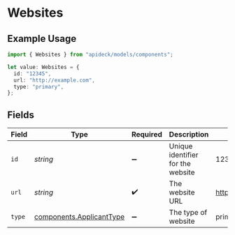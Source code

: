 # Websites

## Example Usage

```typescript
import { Websites } from "apideck/models/components";

let value: Websites = {
  id: "12345",
  url: "http://example.com",
  type: "primary",
};
```

## Fields

| Field                                                                | Type                                                                 | Required                                                             | Description                                                          | Example                                                              |
| -------------------------------------------------------------------- | -------------------------------------------------------------------- | -------------------------------------------------------------------- | -------------------------------------------------------------------- | -------------------------------------------------------------------- |
| `id`                                                                 | *string*                                                             | :heavy_minus_sign:                                                   | Unique identifier for the website                                    | 12345                                                                |
| `url`                                                                | *string*                                                             | :heavy_check_mark:                                                   | The website URL                                                      | http://example.com                                                   |
| `type`                                                               | [components.ApplicantType](../../models/components/applicanttype.md) | :heavy_minus_sign:                                                   | The type of website                                                  | primary                                                              |